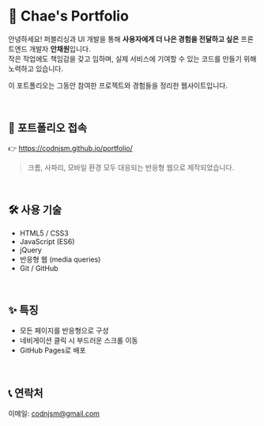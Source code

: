 # 🎨 Chae's Portfolio

안녕하세요! 퍼블리싱과 UI 개발을 통해 **사용자에게 더 나은 경험을 전달하고 싶은** 프론트엔드 개발자 **안채원**입니다.  
작은 작업에도 책임감을 갖고 임하며, 실제 서비스에 기여할 수 있는 코드를 만들기 위해 노력하고 있습니다.

이 포트폴리오는 그동안 참여한 프로젝트와 경험들을 정리한 웹사이트입니다.

<br/>

## 🔗 포트폴리오 접속

👉 https://codnjsm.github.io/portfolio/

> 크롬, 사파리, 모바일 환경 모두 대응되는 반응형 웹으로 제작되었습니다.

<br/>

## 🛠 사용 기술

- HTML5 / CSS3
- JavaScript (ES6)
- jQuery
- 반응형 웹 (media queries)
- Git / GitHub

<br/>

## ✨ 특징

- 모든 페이지를 반응형으로 구성
- 네비게이션 클릭 시 부드러운 스크롤 이동
- GitHub Pages로 배포

<br/>

## 📞 연락처

이메일: codnjsm@gmail.com
